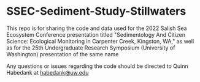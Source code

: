 # SSEC-Sediment-Study-Stillwaters
This repo is for sharing the code and data used for the 2022 Salish Sea Ecosystem Conference presentation titled "Sedimentology And Citizen Science: Ecological Monitoring in Carpenter Creek, Kingston, WA," as well as for the 25th Undergraduate Research Symposium (University of Washington) presentation of the same name

Any questions or issues regarding the code should be directed to Quinn Habedank at habedank@uw.edu
